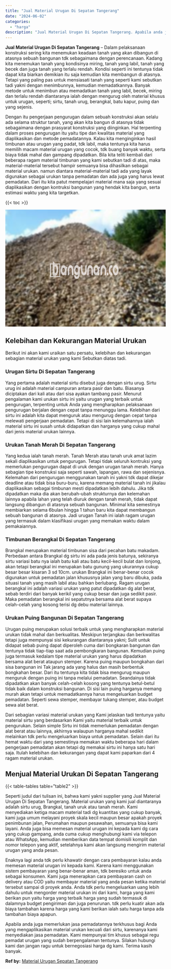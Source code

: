 ```yaml
---
title: "Jual Material Urugan Di Sepatan Tangerang"
date: "2024-06-02"
categories: 
  - "harga"
description: "Jual Material Urugan Di Sepatan Tangerang. Apabila anda juga memerlukan jasa pemadatannya terkhusus bagi Anda yang mengaplikasikan material urukan kecuali da..."
---
```


**Jual Material Urugan Di Sepatan Tangerang** – Dalam pelaksanaan konstruksi sering kita menemukan keadaan tanah yang akan dibangun di atasnya sebuah bangunan tdk sebagaimana dengan perencanaan. Kadang kita menemukan tanah yang kondisinya miring, tanah yang labil, tanah yang becek dan juga tanah yang terlalu rendah. Kondisi seperti ini tentunya tidak dapat kita biarkan demikian itu saja kemudian kita membangun di atasnya. Tetapi yang paling pas untuk mensiasati tanah yang seperti kami sebutkan tadi yakni dengan menimbunnya, kemudian memadatkannya. Banyak metode untuk menimbun atau memadatkan tanah yang labil, becek, miring dan terlalu rendah diantaranya ialah dengan mengurug oleh material khusus untuk urugan, seperti; sirtu, tanah urug, berangkal, batu kapur, puing dan yang sejenis.

Dengan itu pengerjaan pengurugan dalam sebuah konstruksi akan selalu ada selama struktur tanah, yang akan kita bangun di atasnya tidak sebagaimana dengan prasyarat konstruksi yang diinginkan. Hal terpenting dalam proses pengurugan itu yaitu tipe dan kwalitas material yang diaplikasikan dan metode pemadatannya. Kalau kita menginginkan hasil timbunan atau urugan yang padat, tdk labil, maka tentunya kita harus memilih macam material urugan yang cocok, tdk buang banyak waktu, serta biaya tidak mahal dan gampang dipadatkan. Bila kita teliti kembali dari beberapa ragam material timbunan yang kami sebutkan tadi di atas, maka material-material tersebut hampir semuanya bisa dihasilkan sebagai material urukan. namun diantara material-material tadi ada yang layak digunakan sebagai urukan tanpa pemadatan dan ada juga yang harus lewat pemadatan. Dari itu kita patut mempelajari material mana saja yang sesuai diaplikasikan dengan kontruksi bangunan yang hendak kita bangun, serta estimasi waktu yang kita targetkan.

{{< toc >}}

![Jual Material Urugan Di Sepatan Tangerang](/images/jual-urugan-44.png)

## Kelebihan dan Kekurangan Material Urukan

Berikut ini akan kami uraikan satu persatu, kelebihan dan kekurangan sebagian material urukan yang kami Sebutkan diatas tadi.

### Urugan Sirtu Di Sepatan Tangerang

Yang pertama adalah material sirtu disebut juga dengan sirtu urug. Sirtu urug ini adalah material campuran antara pasir dan batu. Biasanya diciptakan dari kali atau dari sisa ayakan tambang pasir. Menurut pengalaman kami urukan sirtu ini yaitu urugan yang terbaik untuk pengurugan, terpenting untuk Anda yang mengharapkan pelaksanaan pengurugan berjalan dengan cepat tanpa menunggu lama. Kelebihan dari sirtu ini adalah kita dapat menguruk atau mengurug dengan cepat tanpa melewati pengerjaan pemadatan. Tetapi di sisi lain kelemahannya ialah material sirtu ini susah untuk didapatkan dan harganya yang cukup mahal dari jenis material urukan lainnya.

### Urukan Tanah Merah Di Sepatan Tangerang

Yang kedua ialah tanah merah. Tanah Merah atau tanah uruk amat lazim sekali diaplikasikan untuk pengurugan. Tetapi tidak seluruh kontruksi yang memerlukan pengurugan dapat di uruk dengan urugan tanah merah. Hanya sebagian tipe konstruksi saja seperti sawah, lapangan, rawa dan sejenisnya. Kelemahan dari pengurugan menggunakan tanah ini yakni tdk dapat dikejar deadline atau tidak bisa buru-buru, karena memang material tanah ini jikalau diaplikasikan sebagai timbunan mesti dipadatkan lebih dahulu. Jika tdk dipadatkan maka dia akan berubah-ubah strukturnya dan kelemahan lainnya apabila lahan yang telah diuruk dengan tanah merah, tidak dapat langsung dibangun di atasnya sebuah bangunan. Minimal kita semestinya membiarkan selama 6bulan hingga 1 tahun baru kita dapat membangun sebuah bangunan di atasnya. Jadi urugan Tanah ini ialah ragam urugan yang termasuk dalam klasifikasi urugan yang memakan waktu dalam pemakaiannya.

### Timbunan Berangkal Di Sepatan Tangerang

Brangkal merupakan material timbunan sisa dari pecahan batu makadam. Perbedaan antara Brangkal dg sirtu ini ada pada jenis batunya, sekiranya sirtu variasi batu nya ialah batu kali atau batu kecil-kecil bulat dan lonjong, akan tetapi berangkal ini merupakan batu gunung yang ukurannya cukup besar besar kisaran 3 sd 10cm. urukan Brangkal ini benar-benar cocok digunakan untuk pemadatan jalan khususnya jalan yang baru dibuka, pada situasi tanah yang masih labil atau bahkan berlubang. Ragam urugan berangkal ini adalah variasi urukan yang patut dipadatkan dg alat berat, sebab terdiri dari banyak kerikil yang cukup besar dan juga sedikit pasir. Maka pemadatan berangkal ini sepatutnya bersama alat berat supaya celah-celah yang kosong terisi dg debu material lainnya.

### Urukan Puing Bangunan Di Sepatan Tangerang

Urugan puing merupakan solusi terbaik untuk yang mengharapkan material urukan tidak mahal dan berkualitas. Meskipun terjangkau dan berkwalitas tetapi juga mempunyai sisi kekurangan diantaranya yakni; Sulit untuk didapat sebab puing dapat diperoleh cuma dari bongkaran bangunan dan tentunya tidak tiap-tiap saat ada pembongkaran bangunan. Kemudian puing juga termasuk kedalam tipe material urukan yang harus dipadatkan bersama alat berat ataupun stemper. Karena puing maupun bongkahan dari sisa bangunan ini Tak jarang ada yang halus dan masih berbentuk bongkahan besar. Dari itu tentunya kita tidak bisa mengurug maupun menguruk dengan puing ini tanpa melalui pemadatan. Seandainya tidak dipadatkan akan banyak celah-celah kosong yang tentunya betul-betul tidak baik dalam konstruksi bangunan. Di sisi lain puing harganya memang murah akan tetapi untuk memadatkannya harus mengeluarkan budget pemadatan. Seperti sewa stemper, membayar tukang stemper, atau budget sewa alat berat.

Dari sebagian variasi material urukan yang Kami jelaskan tadi tentunya yaitu material sirtu yang berdasarkan Kami yaitu material terbaik untuk pengurukan. Selain simple Sirtu ini tidak memerlukan pemadatan dengan alat berat atau lainnya, akhirnya walaupun harganya mahal sedikit melainkan tdk perlu mengeluarkan biaya untuk pemadatan. Selain dari itu hemat waktu dari yang semestinya memakan waktu beberapa hari dalam pengerjaan pemadatan akan tetapi dg memakai sirtu ini hanya satu hari saja. Itulah kelebihan dan kekurangan yang dapat kami paparkan dari 4 ragam material urukan.

## Menjual Material Urukan Di Sepatan Tangerang

{{< table-tables table="table2" >}}

Seperti judul dari tulisan ini, bahwa kami yakni supplier yang Jual Material Urugan Di Sepatan Tangerang. Material urukan yang kami jual diantaranya adalah sirtu urug, Brangkal, tanah uruk atau tanah merah. Kami menyediakan ketiga macam material tadi dg kuantitas yang cukup banyak, kami juga umum melayani proyek skala kecil maupun besar apakah proyek penimbunan jalan, Perumahan maupun pesawahan, semuanya bisa kami layani. Anda juga bisa memesan material urugan ini kepada kami dg cara yang cukup gampang, anda cuma cukup menghubungi kami via telepon atau WhatsApp, kemudian memberikan data tempat domisili komplit dan nomor telepon yang aktif, setelahnya kami akan langsung mengirim material urugan yang anda pesan.

Enaknya lagi anda tdk perlu khawatir dengan cara pembayaran kalau anda memesan material urugan ini kepada kami. Karena kami menggunakan sistem pembayaran yang benar-benar aman, tdk beresiko untuk anda sebagai konsumen. Kami juga menerapkan cara pembayaran cash on delivery atau COD yaitu membayar material yang anda pesan ketika material tersebut sampai di proyek anda. Anda tdk perlu mengeluarkan uang lebih dahulu untuk mengorder material urukan ini dari kami, harga yang kami berikan pun yaitu harga yang terbaik harga yang sudah termasuk di dalamnya budget pengiriman dan juga penurunan. tdk perlu kuatir akan ada biaya tambahan karena harga yang kami berikan ialah satu harga tanpa ada tambahan biaya apapun.

Apabila anda juga memerlukan jasa pemadatannya terkhusus bagi Anda yang mengaplikasikan material urukan kecuali dari sirtu, karenanya kami menyediakan jasa pemadatan. Kami mempunyai tim khusus sebagai regu pemadat urugan yang sudah berpengalaman tentunya. Silakan hubungi kami dan jangan ragu untuk bernegosiasi harga dg kami. Terima kasih banyak.

**Ref by:** [Material Urugan Sepatan Tangerang](https://id.wikipedia.org/wiki/Material)
